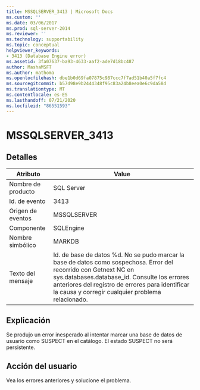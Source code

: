 ```yaml
---
title: MSSQLSERVER_3413 | Microsoft Docs
ms.custom: ''
ms.date: 03/06/2017
ms.prod: sql-server-2014
ms.reviewer: ''
ms.technology: supportability
ms.topic: conceptual
helpviewer_keywords:
- 3413 (Database Engine error)
ms.assetid: 3fa07637-ba93-4633-aaf2-ade7d18bc487
author: MashaMSFT
ms.author: mathoma
ms.openlocfilehash: dbe1b0d69fa07875c987ccc7f7ad51b40a5f7fc4
ms.sourcegitcommit: b57d98e9b2444348f95c83a24b8eea0e6c9da58d
ms.translationtype: MT
ms.contentlocale: es-ES
ms.lasthandoff: 07/21/2020
ms.locfileid: "86551593"
---
```

# <a name="mssqlserver_3413"></a>MSSQLSERVER_3413
    
## <a name="details"></a>Detalles  
  
|Atributo|Value|  
|-|-|  
|Nombre de producto|SQL Server|  
|Id. de evento|3413|  
|Origen de eventos|MSSQLSERVER|  
|Componente|SQLEngine|  
|Nombre simbólico|MARKDB|  
|Texto del mensaje|Id. de base de datos %d. No se pudo marcar la base de datos como sospechosa. Error del recorrido con Getnext NC en sys.databases.database_id. Consulte los errores anteriores del registro de errores para identificar la causa y corregir cualquier problema relacionado.|  
  
## <a name="explanation"></a>Explicación  
 Se produjo un error inesperado al intentar marcar una base de datos de usuario como SUSPECT en el catálogo. El estado SUSPECT no será persistente.  
  
## <a name="user-action"></a>Acción del usuario  
 Vea los errores anteriores y solucione el problema.  
  
  
